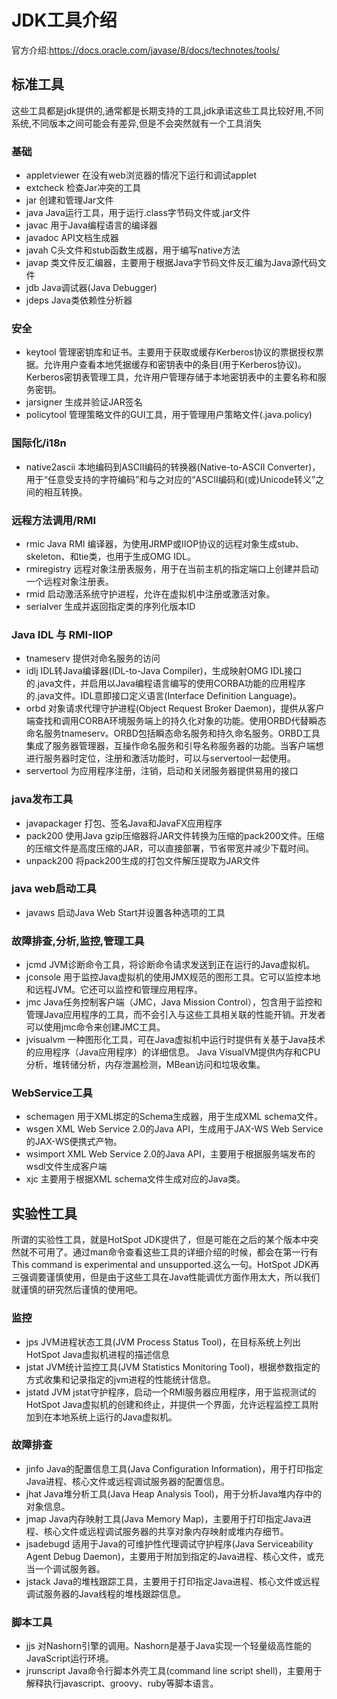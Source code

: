# JDK工具介绍
官方介绍:https://docs.oracle.com/javase/8/docs/technotes/tools/
## 标准工具
这些工具都是jdk提供的,通常都是长期支持的工具,jdk承诺这些工具比较好用,不同系统,不同版本之间可能会有差异,但是不会突然就有一个工具消失
### 基础
* appletviewer	在没有web浏览器的情况下运行和调试applet
* extcheck	检查Jar冲突的工具
* jar	创建和管理Jar文件
* java	Java运行工具，用于运行.class字节码文件或.jar文件
* javac	用于Java编程语言的编译器
* javadoc	API文档生成器
* javah	C头文件和stub函数生成器，用于编写native方法
* javap	类文件反汇编器，主要用于根据Java字节码文件反汇编为Java源代码文件
* jdb	Java调试器(Java Debugger)
* jdeps	Java类依赖性分析器
### 安全
* keytool	管理密钥库和证书。主要用于获取或缓存Kerberos协议的票据授权票据。允许用户查看本地凭据缓存和密钥表中的条目(用于Kerberos协议)。Kerberos密钥表管理工具，允许用户管理存储于本地密钥表中的主要名称和服务密钥。
* jarsigner	生成并验证JAR签名
* policytool	管理策略文件的GUI工具，用于管理用户策略文件(.java.policy)
### 国际化/i18n
* native2ascii	 本地编码到ASCII编码的转换器(Native-to-ASCII Converter)，用于“任意受支持的字符编码”和与之对应的“ASCII编码和(或)Unicode转义”之间的相互转换。
### 远程方法调用/RMI
* rmic	Java RMI 编译器，为使用JRMP或IIOP协议的远程对象生成stub、skeleton、和tie类，也用于生成OMG IDL。
* rmiregistry	远程对象注册表服务，用于在当前主机的指定端口上创建并启动一个远程对象注册表。
* rmid	启动激活系统守护进程，允许在虚拟机中注册或激活对象。
* serialver	生成并返回指定类的序列化版本ID
### Java IDL 与 RMI-IIOP
* tnameserv	提供对命名服务的访问
* idlj	IDL转Java编译器(IDL-to-Java Compiler)，生成映射OMG IDL接口的.java文件，并启用以Java编程语言编写的使用CORBA功能的应用程序的.java文件。IDL意即接口定义语言(Interface Definition Language)。
* orbd	对象请求代理守护进程(Object Request Broker Daemon)，提供从客户端查找和调用CORBA环境服务端上的持久化对象的功能。使用ORBD代替瞬态命名服务tnameserv。ORBD包括瞬态命名服务和持久命名服务。ORBD工具集成了服务器管理器，互操作命名服务和引导名称服务器的功能。当客户端想进行服务器时定位，注册和激活功能时，可以与servertool一起使用。
* servertool	为应用程序注册，注销，启动和关闭服务器提供易用的接口
### java发布工具
* javapackager	打包、签名Java和JavaFX应用程序
* pack200	使用Java gzip压缩器将JAR文件转换为压缩的pack200文件。压缩的压缩文件是高度压缩的JAR，可以直接部署，节省带宽并减少下载时间。
* unpack200	将pack200生成的打包文件解压提取为JAR文件
### java web启动工具
* javaws	启动Java Web Start并设置各种选项的工具
### 故障排查,分析,监控,管理工具
* jcmd	JVM诊断命令工具，将诊断命令请求发送到正在运行的Java虚拟机。
* jconsole	用于监控Java虚拟机的使用JMX规范的图形工具。它可以监控本地和远程JVM。它还可以监控和管理应用程序。
* jmc	Java任务控制客户端（JMC，Java Mission Control），包含用于监控和管理Java应用程序的工具，而不会引入与这些工具相关联的性能开销。开发者可以使用jmc命令来创建JMC工具。
* jvisualvm	一种图形化工具，可在Java虚拟机中运行时提供有关基于Java技术的应用程序（Java应用程序）的详细信息。 Java VisualVM提供内存和CPU分析，堆转储分析，内存泄漏检测，MBean访问和垃圾收集。
### WebService工具
* schemagen	用于XML绑定的Schema生成器，用于生成XML schema文件。
* wsgen	XML Web Service 2.0的Java API，生成用于JAX-WS Web Service的JAX-WS便携式产物。
* wsimport	XML Web Service 2.0的Java API，主要用于根据服务端发布的wsdl文件生成客户端
* xjc	主要用于根据XML schema文件生成对应的Java类。
## 实验性工具
所谓的实验性工具，就是HotSpot JDK提供了，但是可能在之后的某个版本中突然就不可用了。通过man命令查看这些工具的详细介绍的时候，都会在第一行有This command is experimental and unsupported.这么一句。HotSpot JDK再三强调要谨慎使用，但是由于这些工具在Java性能调优方面作用太大，所以我们就谨慎的研究然后谨慎的使用吧。
### 监控
* jps	JVM进程状态工具(JVM Process Status Tool)，在目标系统上列出HotSpot Java虚拟机进程的描述信息
* jstat	JVM统计监控工具(JVM Statistics Monitoring Tool)，根据参数指定的方式收集和记录指定的jvm进程的性能统计信息。
* jstatd	JVM jstat守护程序，启动一个RMI服务器应用程序，用于监视测试的HotSpot Java虚拟机的创建和终止，并提供一个界面，允许远程监控工具附加到在本地系统上运行的Java虚拟机。
### 故障排查
* jinfo	Java的配置信息工具(Java Configuration Information)，用于打印指定Java进程、核心文件或远程调试服务器的配置信息。
* jhat	Java堆分析工具(Java Heap Analysis Tool)，用于分析Java堆内存中的对象信息。
* jmap	Java内存映射工具(Java Memory Map)，主要用于打印指定Java进程、核心文件或远程调试服务器的共享对象内存映射或堆内存细节。
* jsadebugd	适用于Java的可维护性代理调试守护程序(Java Serviceability Agent Debug Daemon)，主要用于附加到指定的Java进程、核心文件，或充当一个调试服务器。
* jstack	Java的堆栈跟踪工具，主要用于打印指定Java进程、核心文件或远程调试服务器的Java线程的堆栈跟踪信息。
### 脚本工具
* jjs	对Nashorn引擎的调用。Nashorn是基于Java实现一个轻量级高性能的JavaScript运行环境。
* jrunscript	Java命令行脚本外壳工具(command line script shell)，主要用于解释执行javascript、groovy、ruby等脚本语言。